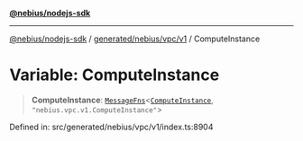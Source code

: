 [**@nebius/nodejs-sdk**](../../../../../README.md)

---

[@nebius/nodejs-sdk](../../../../../README.md) / [generated/nebius/vpc/v1](../README.md) / ComputeInstance

# Variable: ComputeInstance

> **ComputeInstance**: [`MessageFns`](../../../../../runtime/protos/core/interfaces/MessageFns.md)\<[`ComputeInstance`](../interfaces/ComputeInstance.md), `"nebius.vpc.v1.ComputeInstance"`\>

Defined in: src/generated/nebius/vpc/v1/index.ts:8904
